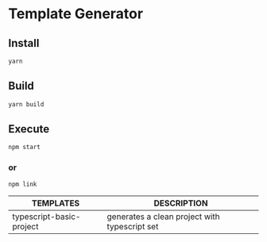 

# Template Generator

## Install

```sh
yarn
```

## Build
```sh
yarn build
```

## Execute
```sh
npm start
```
### or
```sh
npm link
```


| TEMPLATES|  DESCRIPTION|
|--|--|
| typescript-basic-project | generates a clean project with typescript set |